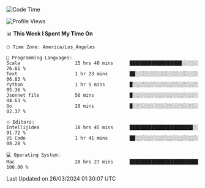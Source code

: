 <!--START_SECTION:waka-->
![Code Time](http://img.shields.io/badge/Code%20Time-906%20hrs%2043%20mins-blue)

![Profile Views](http://img.shields.io/badge/Profile%20Views-22-blue)

📊 **This Week I Spent My Time On** 

```text
🕑︎ Time Zone: America/Los_Angeles

💬 Programming Languages: 
Scala                    15 hrs 40 mins      ███████████████████░░░░░░   76.61 % 
Text                     1 hr 23 mins        ██░░░░░░░░░░░░░░░░░░░░░░░   06.83 % 
Python                   1 hr 5 mins         █░░░░░░░░░░░░░░░░░░░░░░░░   05.36 % 
Jsonnet file             56 mins             █░░░░░░░░░░░░░░░░░░░░░░░░   04.63 % 
Go                       29 mins             █░░░░░░░░░░░░░░░░░░░░░░░░   02.37 % 

🔥 Editors: 
Intellijidea             18 hrs 45 mins      ███████████████████████░░   91.72 % 
VS Code                  1 hr 41 mins        ██░░░░░░░░░░░░░░░░░░░░░░░   08.28 % 

💻 Operating System: 
Mac                      20 hrs 27 mins      █████████████████████████   100.00 % 
```


 Last Updated on 26/03/2024 01:30:07 UTC
<!--END_SECTION:waka-->
